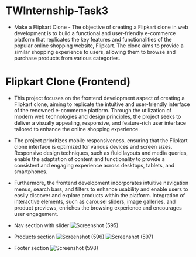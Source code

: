 # TWInternship-Task3
* Make a Flipkart Clone - The objective of creating a Flipkart clone in web development is to build a functional and user-friendly e-commerce platform that replicates the key features and functionalities of the popular online shopping website, Flipkart. The clone aims to provide a similar shopping experience to users, allowing them to browse and purchase products from various categories.

# Flipkart Clone (Frontend)
* This project focuses on the frontend development aspect of creating a Flipkart clone, aiming to replicate the intuitive and user-friendly interface of the renowned e-commerce platform. Through the utilization of modern web technologies and design principles, the project seeks to deliver a visually appealing, responsive, and feature-rich user interface tailored to enhance the online shopping experience.
* The project prioritizes mobile responsiveness, ensuring that the Flipkart clone interface is optimized for various devices and screen sizes. Responsive design techniques, such as fluid layouts and media queries, enable the adaptation of content and functionality to provide a consistent and engaging experience across desktops, tablets, and smartphones.
* Furthermore, the frontend development incorporates intuitive navigation menus, search bars, and filters to enhance usability and enable users to easily discover and explore products within the platform. Integration of interactive elements, such as carousel sliders, image galleries, and product previews, enriches the browsing experience and encourages user engagement.
* Nav section with slider
![Screenshot (595)](https://github.com/RavikanthK-2003/TWInternship-Task3/assets/148860532/6ec08a91-84a2-4563-b426-fdb59b07bdd9)

* Products section
![Screenshot (596)](https://github.com/RavikanthK-2003/TWInternship-Task3/assets/148860532/e2ae3b54-e2ba-4108-9718-85d89e1e67ea)
![Screenshot (597)](https://github.com/RavikanthK-2003/TWInternship-Task3/assets/148860532/23ba984e-3dcb-4bfe-8c1a-1970e1786b0d)

* Footer section
![Screenshot (598)](https://github.com/RavikanthK-2003/TWInternship-Task3/assets/148860532/568afa43-6651-4a34-94ce-a33eb261c60b)
